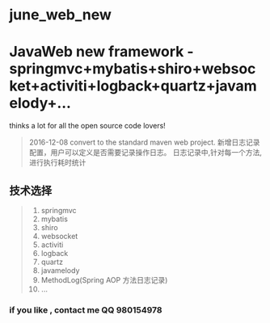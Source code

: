 # june_web_new
JavaWeb new framework - springmvc+mybatis+shiro+websocket+activiti+logback+quartz+javamelody+...
===
thinks a lot for all the open source code lovers!

 > 2016-12-08 convert to the standard maven web project.
 > 新增日志记录配置，用户可以定义是否需要记录操作日志。
 > 日志记录中,针对每一个方法,进行执行耗时统计
 
 
 
## 技术选择 
 > 1. springmvc
 > 2. mybatis
 > 3. shiro
 > 4. websocket
 > 5. activiti
 > 6. logback
 > 7. quartz
 > 8. javamelody
 > 9. MethodLog(Spring AOP 方法日志记录)
 > 10. ...
 
### if you like , contact me QQ **980154978**
